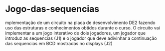 # Jogo-das-sequencias
mplementação de um circuito na placa de desenvolvimento DE2 fazendo uso das estruturas e conhecimentos obtidos durante o curso. O circuito vai implementar a um jogo interativo de dois jogadores, um jogador que introduz as sequencias (J1) e o jogador que deve adivinhar a continuação das sequencias em BCD mostradas no displays (J2)

